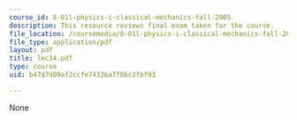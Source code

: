 ```yaml
---
course_id: 8-01l-physics-i-classical-mechanics-fall-2005
description: This resource reviews final exam taken for the course.
file_location: /coursemedia/8-01l-physics-i-classical-mechanics-fall-2005/b47d7d09af2ccfe74326a7f8bc2fbf93_lec34.pdf
file_type: application/pdf
layout: pdf
title: lec34.pdf
type: course
uid: b47d7d09af2ccfe74326a7f8bc2fbf93

---
```

None